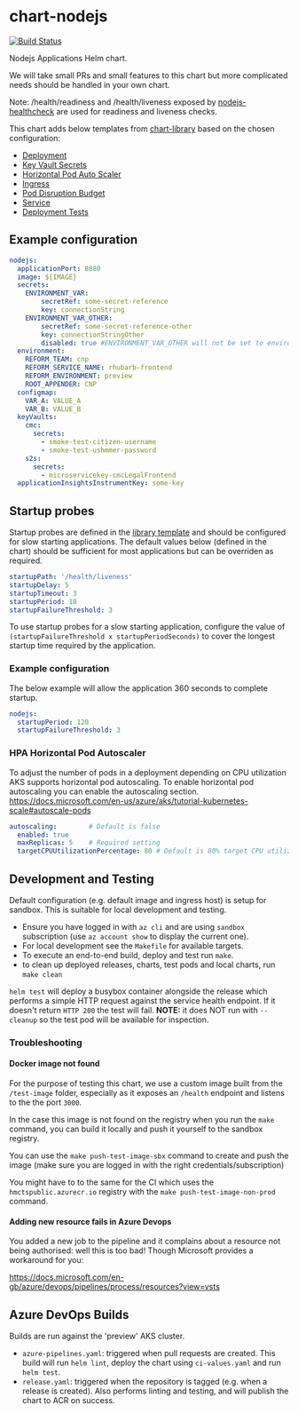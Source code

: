 # chart-nodejs

[![Build Status](https://dev.azure.com/hmcts/CNP/_apis/build/status/Helm%20Charts/chart-nodejs)](https://dev.azure.com/hmcts/CNP/_build/latest?definitionId=66)

Nodejs Applications Helm chart.

We will take small PRs and small features to this chart but more complicated needs should be handled in your own chart.

Note: /health/readiness and /health/liveness exposed by [nodejs-healthcheck](https://github.com/hmcts/nodejs-healthcheck) are used for readiness and liveness checks.

This chart adds below templates from [chart-library](https://github.com/hmcts/chart-library/) based on the chosen configuration:

- [Deployment](https://github.com/hmcts/chart-library/tree/master#deployment)
- [Key Vault Secrets](https://github.com/hmcts/chart-library#keyvault-secret-csi-volumes)
- [Horizontal Pod Auto Scaler](https://github.com/hmcts/chart-library/tree/master#hpa-horizontal-pod-auto-scaler)
- [Ingress](https://github.com/hmcts/chart-library/tree/master#ingress)
- [Pod Disruption Budget](https://github.com/hmcts/chart-library/tree/master#pod-disruption-budget)
- [Service](https://github.com/hmcts/chart-library/tree/master#service)
- [Deployment Tests](https://github.com/hmcts/chart-library/tree/master#smoke-and-functional-tests)

## Example configuration

```yaml
nodejs: 
  applicationPort: 8080
  image: ${IMAGE}
  secrets: 
    ENVIRONMENT_VAR:
        secretRef: some-secret-reference
        key: connectionString
    ENVIRONMENT_VAR_OTHER:
        secretRef: some-secret-reference-other
        key: connectionStringOther
        disabled: true #ENVIRONMENT_VAR_OTHER will not be set to environment
  environment:
    REFORM_TEAM: cnp
    REFORM_SERVICE_NAME: rhubarb-frontend
    REFORM_ENVIRONMENT: preview
    ROOT_APPENDER: CNP
  configmap:
    VAR_A: VALUE_A
    VAR_B: VALUE_B  
  keyVaults:
    cmc:
      secrets:
        - smoke-test-citizen-username
        - smoke-test-ushmmer-password
    s2s:
      secrets:
        - microservicekey-cmcLegalFrontend
  applicationInsightsInstrumentKey: some-key
```

## Startup probes
Startup probes are defined in the [library template](https://github.com/hmcts/chart-library/tree/dtspo-2201-startup-probes#startup-probes) and should be configured for slow starting applications.
The default values below (defined in the chart) should be sufficient for most applications but can be overriden as required.
```yaml
startupPath: '/health/liveness'
startupDelay: 5
startupTimeout: 3
startupPeriod: 10
startupFailureThreshold: 3
```

To use startup probes for a slow starting application, configure the value of `(startupFailureThreshold x startupPeriodSeconds)` to cover the longest startup time required by the application.

### Example configuration
The below example will allow the application 360 seconds to complete startup.  
```yaml
nodejs:
  startupPeriod: 120
  startupFailureThreshold: 3
```


### HPA Horizontal Pod Autoscaler
To adjust the number of pods in a deployment depending on CPU utilization AKS supports horizontal pod autoscaling.
To enable horizontal pod autoscaling you can enable the autoscaling section. 
https://docs.microsoft.com/en-us/azure/aks/tutorial-kubernetes-scale#autoscale-pods

```yaml
autoscaling:        # Default is false
  enabled: true 
  maxReplicas: 5    # Required setting
  targetCPUUtilizationPercentage: 80 # Default is 80% target CPU utilization
```

## Development and Testing

Default configuration (e.g. default image and ingress host) is setup for sandbox. This is suitable for local development and testing.

- Ensure you have logged in with `az cli` and are using `sandbox` subscription (use `az account show` to display the current one).
- For local development see the `Makefile` for available targets.
- To execute an end-to-end build, deploy and test run `make`.
- to clean up deployed releases, charts, test pods and local charts, run `make clean`

`helm test` will deploy a busybox container alongside the release which performs a simple HTTP request against the service health endpoint. If it doesn't return `HTTP 200` the test will fail. **NOTE:** it does NOT run with `--cleanup` so the test pod will be available for inspection.

### Troubleshooting

#### Docker image not found

For the purpose of testing this chart, we use a custom image built from the `/test-image` folder, especially as it exposes an `/health` endpoint and listens to the the port `3000`.

In the case this image is not found on the registry when you run the `make` command, you can build it locally and push it yourself to the sandbox registry.

You can use the `make push-test-image-sbx` command to create and push the image (make sure you are logged in with the right credentials/subscription)

You might have to to the same for the CI which uses the `hmctspublic.azurecr.io` registry with the `make push-test-image-non-prod` command.

#### Adding new resource fails in Azure Devops

You added a new job to the pipeline and it complains about a resource not being authorised: well this is too bad! Though Microsoft provides a workaround for you:

https://docs.microsoft.com/en-gb/azure/devops/pipelines/process/resources?view=vsts

## Azure DevOps Builds

Builds are run against the 'preview' AKS cluster.

- `azure-pipelines.yaml`: triggered when pull requests are created. This build will run `helm lint`, deploy the chart using `ci-values.yaml` and run `helm test`.
- `release.yaml`: triggered when the repository is tagged (e.g. when a release is created). Also performs linting and testing, and will publish the chart to ACR on success.
